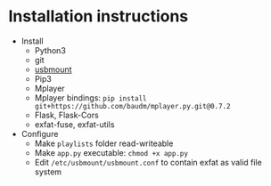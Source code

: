 # Installation instructions
- Install 
  - Python3
  - git
  - [usbmount](https://github.com/rbrito/usbmount/issues/25#issuecomment-518033241)
  - Pip3
  - Mplayer
  - Mplayer bindings: `pip install git+https://github.com/baudm/mplayer.py.git@0.7.2`
  - Flask, Flask-Cors
  - exfat-fuse, exfat-utils
- Configure
  - Make `playlists` folder read-writeable
  - Make `app.py` executable: `chmod +x app.py`
  - Edit `/etc/usbmount/usbmount.conf` to contain exfat as valid file system
